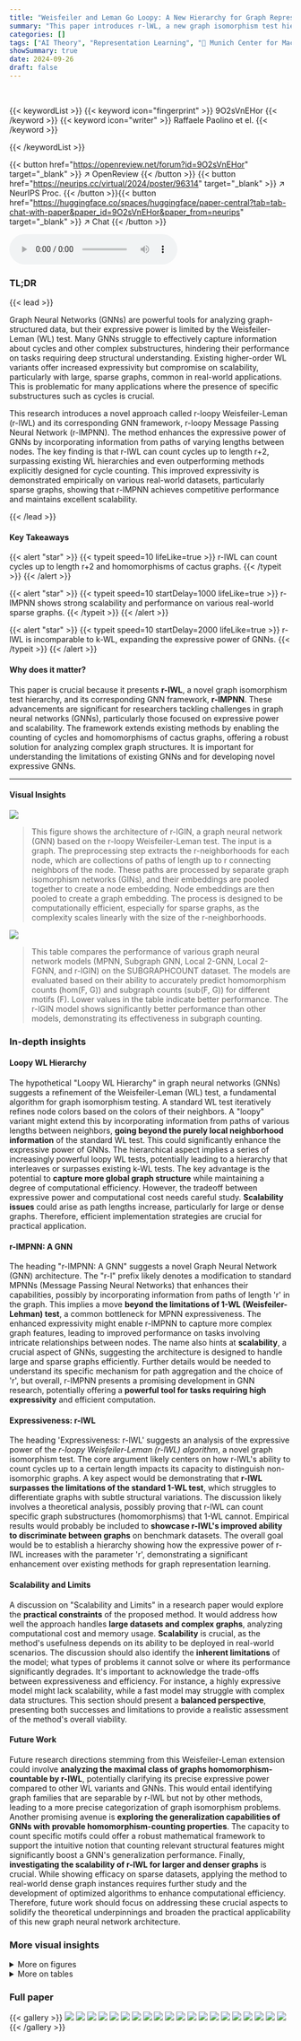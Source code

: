 ```yaml
---
title: "Weisfeiler and Leman Go Loopy: A New Hierarchy for Graph Representational Learning"
summary: "This paper introduces r-lWL, a new graph isomorphism test hierarchy that surpasses the limitations of the Weisfeiler-Leman test by counting cycles up to length r+2, and its GNN counterpart, r-lMPNN, w..."
categories: []
tags: ["AI Theory", "Representation Learning", "🏢 Munich Center for Machine Learning",]
showSummary: true
date: 2024-09-26
draft: false
---
```


<br>

{{< keywordList >}}
{{< keyword icon="fingerprint" >}} 9O2sVnEHor {{< /keyword >}}
{{< keyword icon="writer" >}} Raffaele Paolino et el. {{< /keyword >}}
 
{{< /keywordList >}}

{{< button href="https://openreview.net/forum?id=9O2sVnEHor" target="_blank" >}}
↗ OpenReview
{{< /button >}}
{{< button href="https://neurips.cc/virtual/2024/poster/96314" target="_blank" >}}
↗ NeurIPS Proc.
{{< /button >}}{{< button href="https://huggingface.co/spaces/huggingface/paper-central?tab=tab-chat-with-paper&paper_id=9O2sVnEHor&paper_from=neurips" target="_blank" >}}
↗ Chat
{{< /button >}}



<audio controls>
    <source src="https://ai-paper-reviewer.com/9O2sVnEHor/podcast.wav" type="audio/wav">
    Your browser does not support the audio element.
</audio>


### TL;DR


{{< lead >}}

Graph Neural Networks (GNNs) are powerful tools for analyzing graph-structured data, but their expressive power is limited by the Weisfeiler-Leman (WL) test.  Many GNNs struggle to effectively capture information about cycles and other complex substructures, hindering their performance on tasks requiring deep structural understanding.  Existing higher-order WL variants offer increased expressivity but compromise on scalability, particularly with large, sparse graphs, common in real-world applications.  This is problematic for many applications where the presence of specific substructures such as cycles is crucial. 

This research introduces a novel approach called r-loopy Weisfeiler-Leman (r-lWL) and its corresponding GNN framework, r-loopy Message Passing Neural Network (r-lMPNN).  The method enhances the expressive power of GNNs by incorporating information from paths of varying lengths between nodes. The key finding is that r-lWL can count cycles up to length r+2, surpassing existing WL hierarchies and even outperforming methods explicitly designed for cycle counting. This improved expressivity is demonstrated empirically on various real-world datasets, particularly sparse graphs, showing that r-lMPNN achieves competitive performance and maintains excellent scalability.

{{< /lead >}}


#### Key Takeaways

{{< alert "star" >}}
{{< typeit speed=10 lifeLike=true >}} r-lWL can count cycles up to length r+2 and homomorphisms of cactus graphs. {{< /typeit >}}
{{< /alert >}}

{{< alert "star" >}}
{{< typeit speed=10 startDelay=1000 lifeLike=true >}} r-lMPNN shows strong scalability and performance on various real-world sparse graphs. {{< /typeit >}}
{{< /alert >}}

{{< alert "star" >}}
{{< typeit speed=10 startDelay=2000 lifeLike=true >}} r-lWL is incomparable to k-WL, expanding the expressive power of GNNs. {{< /typeit >}}
{{< /alert >}}

#### Why does it matter?
This paper is crucial because it presents **r-lWL**, a novel graph isomorphism test hierarchy, and its corresponding GNN framework, **r-lMPNN**.  These advancements are significant for researchers tackling challenges in graph neural networks (GNNs), particularly those focused on expressive power and scalability.  The framework extends existing methods by enabling the counting of cycles and homomorphisms of cactus graphs, offering a robust solution for analyzing complex graph structures. It is important for understanding the limitations of existing GNNs and for developing novel expressive GNNs.

------
#### Visual Insights



![](https://ai-paper-reviewer.com/9O2sVnEHor/figures_1_1.jpg)

> This figure shows the architecture of r-lGIN, a graph neural network (GNN) based on the r-loopy Weisfeiler-Leman test.  The input is a graph. The preprocessing step extracts the r-neighborhoods for each node, which are collections of paths of length up to r connecting neighbors of the node. These paths are processed by separate graph isomorphism networks (GINs), and their embeddings are pooled together to create a node embedding.  Node embeddings are then pooled to create a graph embedding. The process is designed to be computationally efficient, especially for sparse graphs, as the complexity scales linearly with the size of the r-neighborhoods. 





![](https://ai-paper-reviewer.com/9O2sVnEHor/tables_7_1.jpg)

> This table compares the performance of various graph neural network models (MPNN, Subgraph GNN, Local 2-GNN, Local 2-FGNN, and r-lGIN) on the SUBGRAPHCOUNT dataset.  The models are evaluated based on their ability to accurately predict homomorphism counts (hom(F, G)) and subgraph counts (sub(F, G)) for different motifs (F). Lower values in the table indicate better performance. The r-lGIN model shows significantly better performance than other models, demonstrating its effectiveness in subgraph counting.





### In-depth insights


#### Loopy WL Hierarchy
The hypothetical "Loopy WL Hierarchy" in graph neural networks (GNNs) suggests a refinement of the Weisfeiler-Leman (WL) test, a fundamental algorithm for graph isomorphism testing.  A standard WL test iteratively refines node colors based on the colors of their neighbors.  A "loopy" variant might extend this by incorporating information from paths of various lengths between neighbors, **going beyond the purely local neighborhood information** of the standard WL test. This could significantly enhance the expressive power of GNNs. The hierarchical aspect implies a series of increasingly powerful loopy WL tests, potentially leading to a hierarchy that interleaves or surpasses existing k-WL tests. The key advantage is the potential to **capture more global graph structure** while maintaining a degree of computational efficiency.  However, the tradeoff between expressive power and computational cost needs careful study.  **Scalability issues** could arise as path lengths increase, particularly for large or dense graphs.  Therefore, efficient implementation strategies are crucial for practical application.

#### r-lMPNN: A GNN
The heading "r-lMPNN: A GNN" suggests a novel Graph Neural Network (GNN) architecture.  The "r-l" prefix likely denotes a modification to standard MPNNs (Message Passing Neural Networks) that enhances their capabilities, possibly by incorporating information from paths of length 'r' in the graph. This implies a move **beyond the limitations of 1-WL (Weisfeiler-Lehman) test**, a common bottleneck for MPNN expressiveness.  The enhanced expressivity might enable r-lMPNN to capture more complex graph features, leading to improved performance on tasks involving intricate relationships between nodes.  The name also hints at **scalability**, a crucial aspect of GNNs, suggesting the architecture is designed to handle large and sparse graphs efficiently.  Further details would be needed to understand its specific mechanism for path aggregation and the choice of 'r', but overall, r-lMPNN presents a promising development in GNN research, potentially offering a **powerful tool for tasks requiring high expressivity** and efficient computation.

#### Expressiveness: r-lWL
The heading 'Expressiveness: r-lWL' suggests an analysis of the expressive power of the *r-loopy Weisfeiler-Leman (r-lWL) algorithm*, a novel graph isomorphism test.  The core argument likely centers on how r-lWL's ability to count cycles up to a certain length impacts its capacity to distinguish non-isomorphic graphs.  A key aspect would be demonstrating that **r-lWL surpasses the limitations of the standard 1-WL test**, which struggles to differentiate graphs with subtle structural variations. The discussion likely involves a theoretical analysis, possibly proving that r-lWL can count specific graph substructures (homomorphisms) that 1-WL cannot.  Empirical results would probably be included to **showcase r-lWL's improved ability to discriminate between graphs** on benchmark datasets.  The overall goal would be to establish a hierarchy showing how the expressive power of r-lWL increases with the parameter 'r', demonstrating a significant enhancement over existing methods for graph representation learning.

#### Scalability and Limits
A discussion on "Scalability and Limits" in a research paper would explore the **practical constraints** of the proposed method.  It would address how well the approach handles **large datasets and complex graphs**, analyzing computational cost and memory usage.  **Scalability** is crucial, as the method's usefulness depends on its ability to be deployed in real-world scenarios. The discussion should also identify the **inherent limitations** of the model; what types of problems it cannot solve or where its performance significantly degrades. It's important to acknowledge the trade-offs between expressiveness and efficiency. For instance, a highly expressive model might lack scalability, while a fast model may struggle with complex data structures.  This section should present a **balanced perspective**, presenting both successes and limitations to provide a realistic assessment of the method's overall viability.

#### Future Work
Future research directions stemming from this Weisfeiler-Leman extension could involve **analyzing the maximal class of graphs homomorphism-countable by r-lWL**, potentially clarifying its precise expressive power compared to other WL variants and GNNs.  This would entail identifying graph families that are separable by r-lWL but not by other methods, leading to a more precise categorization of graph isomorphism problems. Another promising avenue is **exploring the generalization capabilities of GNNs with provable homomorphism-counting properties**.  The capacity to count specific motifs could offer a robust mathematical framework to support the intuitive notion that counting relevant structural features might significantly boost a GNN's generalization performance. Finally, **investigating the scalability of r-lWL for larger and denser graphs** is crucial. While showing efficacy on sparse datasets, applying the method to real-world dense graph instances requires further study and the development of optimized algorithms to enhance computational efficiency.  Therefore, future work should focus on addressing these crucial aspects to solidify the theoretical underpinnings and broaden the practical applicability of this new graph neural network architecture.


### More visual insights

<details>
<summary>More on figures
</summary>


![](https://ai-paper-reviewer.com/9O2sVnEHor/figures_3_1.jpg)

> This figure illustrates the architecture of the r-loopy Graph Isomorphism Network (r-lGIN).  The input graph undergoes preprocessing where path neighborhoods of varying lengths (r-neighborhoods) are calculated for each node. These paths are then processed independently by using simple Graph Isomorphism Networks (GINs). The resulting embeddings are pooled together to create a final graph embedding. The linear scaling of the forward complexity with the size of r-neighborhoods ensures the efficiency of the model, particularly for sparse graphs.


![](https://ai-paper-reviewer.com/9O2sVnEHor/figures_6_1.jpg)

> This figure shows the results of an experiment testing the expressive power of the r-lGIN model.  Four different datasets (GRAPH8C, EXP_ISO, COSPECTRAL10, SR16622) are used to compare the ability of the model to distinguish between pairs of graphs that are considered indistinguishable by other methods. The x-axis represents the proportion of indistinguishable pairs or the L¹ distance between graph embeddings (depending on the dataset), and the y-axis shows the parameter 'r' used in the r-lGIN model.  The plot visually demonstrates how increasing 'r' improves the model's ability to distinguish between non-isomorphic graphs.


![](https://ai-paper-reviewer.com/9O2sVnEHor/figures_7_1.jpg)

> The figure shows the test accuracy on three synthetic classification tasks (EXP, CEXP, CSL) with different values of \(r\). The left panel shows results when the weights are shared among all \(r\) values, while the right panel shows results when the weights are not shared.  The results demonstrate that increasing \(r\) generally improves test accuracy, especially with non-shared weights.  This highlights the benefit of the proposed r-lGIN architecture in capturing higher-order structural information in graphs.


![](https://ai-paper-reviewer.com/9O2sVnEHor/figures_15_1.jpg)

> This figure shows four rows of graph pairs, illustrating the differences between homomorphism, subgraph isomorphism, bijective homomorphism and isomorphism.  The mappings between the graphs are visually represented with colors for clarity. In each row, the graph on the left is consistently F and the one on the right G. Row 1 shows a non-injective homomorphism. Row 2 is a subgraph isomorphism, indicating that F is a subgraph of G. Row 3 presents a bijective homomorphism with a non-homomorphic inverse, while the final row illustrates isomorphism where the graphs are identical.


![](https://ai-paper-reviewer.com/9O2sVnEHor/figures_15_2.jpg)

> This figure shows a visual representation of the r-loopy Graph Isomorphism Networks (r-lGIN) architecture. The preprocessing step involves calculating the path neighborhoods (Nr(v)) for each node in the input graph.  These paths, of varying lengths, are processed independently using Graph Isomorphism Networks (GINs). The resulting embeddings are then pooled together to create a final graph embedding. The architecture is designed for efficiency with sparse graphs because the forward pass scales linearly with the size of the path neighborhoods.


![](https://ai-paper-reviewer.com/9O2sVnEHor/figures_16_1.jpg)

> The figure shows two graphs that cannot be distinguished by r-lWL but can be distinguished by (r+1)-lWL. The graph on the left is a chordal cycle, while the graph on the right is a cactus graph. This illustrates that the expressiveness of r-lWL increases with r.


![](https://ai-paper-reviewer.com/9O2sVnEHor/figures_16_2.jpg)

> The figure shows three graphs. Graph (a) is the input graph F. Graphs (b) and (c) are G(F) and H(F) which are obtained by applying Fürer graph construction on the input graph F. These graphs can not be separated by Subgraph GNNs, but can be separated by 1-lWL because their homomorphism counts of the input graph F are different.


![](https://ai-paper-reviewer.com/9O2sVnEHor/figures_17_1.jpg)

> This figure visually depicts the concept of r-neighborhoods (N<sub>r</sub>(v)) around a node 'v' in a graph.  N<sub>0</sub>(v) represents the immediate neighbors of 'v'.  As 'r' increases, N<sub>r</sub>(v) includes paths of length 'r' connecting pairs of nodes in N<sub>0</sub>(v), without including node 'v' itself in the path.  Different colors highlight the distinct r-neighborhoods for different values of r, showing how the neighborhood expands with increasing path lengths.


![](https://ai-paper-reviewer.com/9O2sVnEHor/figures_17_2.jpg)

> The figure shows an example of how r-neighborhoods are constructed around a central node (v).  For r=0, the neighborhood includes only directly connected nodes. As r increases, the neighborhood expands to include nodes connected by paths of length r, where each path starts and ends with a node directly connected to the central node. Different colors are used to visually distinguish the r-neighborhoods for different values of r.


![](https://ai-paper-reviewer.com/9O2sVnEHor/figures_17_3.jpg)

> The figure shows two graphs that cannot be distinguished by the r-loopy Weisfeiler-Leman (r-lWL) test but can be distinguished by the (r+1)-lWL test.  The left graph is a cycle with a chord added, while the right graph is a cactus graph (a graph where every edge belongs to at most one cycle).  This illustrates that increasing the parameter 'r' in the r-lWL test increases its ability to distinguish non-isomorphic graphs.


![](https://ai-paper-reviewer.com/9O2sVnEHor/figures_18_1.jpg)

> This figure shows two graphs that cannot be distinguished by the 1-WL test because they have the same color distribution after convergence.  However, the 3-WL test can distinguish them but at the cost of creating new dense graphs. The proposed 1-lWL test can distinguish these graphs while preserving the original graph sparsity, demonstrating its advantage.


![](https://ai-paper-reviewer.com/9O2sVnEHor/figures_18_2.jpg)

> This figure shows three examples of synthetic datasets used to evaluate the expressive power of the proposed r-lGIN model.  The datasets are COSPECTRAL10, SR16622, and CSL, each designed to test the model's ability to distinguish graphs with subtle structural differences.  In each example, the graphs share a common core structure (represented by dotted lines), but differ in the additional edges connecting nodes. The orange edges highlight the 1-neighborhoods of a selected node (v).  This visualizes the paths of length up to r that are considered by the r-lWL algorithm. The aim is to illustrate the enhanced expressiveness of the proposed model beyond the limitations of the standard Weisfeiler-Leman test.


![](https://ai-paper-reviewer.com/9O2sVnEHor/figures_18_3.jpg)

> This figure shows four rows of examples demonstrating different types of mappings between two graphs, F and G, which are represented by different colors for their nodes. The mappings illustrate the differences between homomorphism, subgraph isomorphism, bijective homomorphism with non-homomorphic inverse, and isomorphism.


![](https://ai-paper-reviewer.com/9O2sVnEHor/figures_26_1.jpg)

> The figure shows an example of how r-neighborhoods are constructed for a given node in a graph. For r=0, the neighborhood is simply the set of direct neighbors. For r=1, the r-neighborhood includes paths of length 1 between any two direct neighbors. For r=2, the r-neighborhood includes paths of length 2 between any two direct neighbors.


![](https://ai-paper-reviewer.com/9O2sVnEHor/figures_27_1.jpg)

> This figure shows the architecture of the r-loopy Graph Isomorphism Network (r-lGIN). The input is a graph.  The preprocessing step extracts the r-neighborhoods for each node, which are sets of paths of length r starting from that node and ending in its neighbors.  These paths are processed independently using Graph Isomorphism Networks (GINs), and their embeddings are pooled together to create the final graph embedding. The linear scaling of the forward complexity with the size of the r-neighborhoods is a key advantage of this method.


![](https://ai-paper-reviewer.com/9O2sVnEHor/figures_30_1.jpg)

> This figure shows an example where Subgraph GNNs fail to distinguish between two graphs, G(F) and H(F), while the 1-loopy Weisfeiler-Leman (1-lWL) test can.  The graphs G(F) and H(F) are constructed from a base graph F.  The key difference is that 1-lWL considers paths between nodes, enabling it to distinguish the graphs based on their different homomorphism counts (hom(F,G(F)) and hom(F,H(F))). This illustrates the increased expressive power of 1-lWL over Subgraph GNNs.


![](https://ai-paper-reviewer.com/9O2sVnEHor/figures_36_1.jpg)

> This figure illustrates four different types of mappings between two graphs, F and G. Each row demonstrates a different type of mapping: non-injective homomorphism, subgraph isomorphism, bijective homomorphism (with non-homomorphic inverse), and isomorphism.  The mappings are visually represented using colors for clarity.


![](https://ai-paper-reviewer.com/9O2sVnEHor/figures_40_1.jpg)

> This figure shows an example where the 1-loopy Weisfeiler-Leman test (1-lWL) can distinguish between two graphs that Subgraph GNNs cannot.  It highlights the increased expressive power of 1-lWL, specifically in relation to counting homomorphisms of specific graph types (in this case, a cactus graph). The figure includes three subfigures: (a) an input graph F; (b) a Fürer graph G(F); and (c) a twisted Fürer graph H(F).  Subgraph GNNs cannot distinguish between G(F) and H(F), whereas 1-lWL can due to their differing homomorphism counts. This demonstrates that 1-lWL is more powerful.


![](https://ai-paper-reviewer.com/9O2sVnEHor/figures_40_2.jpg)

> This figure shows two graphs that cannot be distinguished by the r-loopy Weisfeiler-Leman test (r-lWL), but can be distinguished by the (r+1)-lWL test.  The left graph is a cycle graph with a chord, while the right graph is a cactus graph.  This illustrates that increasing the value of 'r' in r-lWL increases its ability to distinguish non-isomorphic graphs.


</details>




<details>
<summary>More on tables
</summary>


![](https://ai-paper-reviewer.com/9O2sVnEHor/tables_8_1.jpg)
> This table presents the Mean Absolute Error (MAE) achieved by various graph neural network models on the ZINC12K and ZINC250K datasets.  Lower MAE indicates better performance.  The models tested include standard MPNNs (GIN, GCN, GAT), Subgraph GNNs (NestedGNN, GNNAK+, SUN), domain-agnostic GNNs (GSN, CIN), a GNN processing paths (PathNN), and expressive GNNs with provable cycle-counting power (HIMP, SignNet, I2-GNN, DRFWL), as well as the proposed 5-lGIN. The results highlight the performance of 5-lGIN in comparison to other state-of-the-art models.

![](https://ai-paper-reviewer.com/9O2sVnEHor/tables_8_2.jpg)
> This table presents the normalized test mean absolute error (MAE) achieved by various models on the QM9 dataset.  The MAE is a common metric to evaluate the performance of regression models, representing the average absolute difference between predicted and actual values. Lower MAE indicates better performance.  The table compares the performance of 5-lGIN against other models, highlighting its performance relative to other approaches on various target properties.

![](https://ai-paper-reviewer.com/9O2sVnEHor/tables_19_1.jpg)
> This table shows the hyperparameter settings used for the synthetic experiments in the paper.  It lists the values used for various parameters, such as the number of epochs, learning rate, early stopping criteria, scheduler type, hidden size, number of layers (encoder and decoder), batch size, dropout rate, and readout method.  These parameters were tuned for different synthetic datasets, namely GRAPH8C, EXP_ISO, COSPECTRAL10, SR16622, EXP, CEXP, CSL, SUBGRAPHCOUNT, and BREC. The values listed represent those used to generate the reported results for those datasets.

![](https://ai-paper-reviewer.com/9O2sVnEHor/tables_20_1.jpg)
> This table presents the hyperparameter settings used for the experiments conducted on real-world datasets.  It includes the number of epochs, learning rate, early stopping criteria, learning rate scheduler, the value of the hyperparameter *r*, hidden size, depth of the network, batch size, dropout rate, readout method, total number of parameters, preprocessing time in seconds, and the run time per seed in hours.  The specific hyperparameters varied across datasets to optimize performance, and the table indicates these variations for each dataset (ZINC12K, ZINC250K, and QM9 for different properties).

![](https://ai-paper-reviewer.com/9O2sVnEHor/tables_20_2.jpg)
> This table shows the ablation study on the effect of different values of the hyperparameter *r* on the performance of the r-lGIN model on the ZINC12K dataset.  It demonstrates the impact of incorporating paths of varying lengths into the model's architecture, showing how this affects both training and test performance as measured by Mean Absolute Error (MAE).

![](https://ai-paper-reviewer.com/9O2sVnEHor/tables_21_1.jpg)
> This table presents the results of experiments conducted on long-range graph benchmark datasets.  It compares the performance of the proposed 7-lGIN model against several baseline models (GCN, GINE, GatedGCN) on two specific tasks: STRUCT (predicting structural properties) and FUNC (predicting functional properties).  The metrics used are Mean Absolute Error (MAE) for STRUCT (lower is better) and Average Precision (AP) for FUNC (higher is better). The baseline results are taken from a previous study by Dwivedi et al. (2022b).

![](https://ai-paper-reviewer.com/9O2sVnEHor/tables_21_2.jpg)
> This table compares the memory usage, preprocessing time, and training time per epoch for different models on the QM9 dataset.  It shows that the proposed r-lGIN models have relatively low memory usage and training time compared to other models, especially as the value of 'r' increases. The numbers in parentheses show the size of the dataset *after* the r-neighborhoods have been computed; this is relevant because computation of these neighborhoods is a preprocessing step, and the table shows that the size of this dataset does not increase dramatically with r.

</details>




### Full paper

{{< gallery >}}
<img src="https://ai-paper-reviewer.com/9O2sVnEHor/1.png" class="grid-w50 md:grid-w33 xl:grid-w25" />
<img src="https://ai-paper-reviewer.com/9O2sVnEHor/2.png" class="grid-w50 md:grid-w33 xl:grid-w25" />
<img src="https://ai-paper-reviewer.com/9O2sVnEHor/3.png" class="grid-w50 md:grid-w33 xl:grid-w25" />
<img src="https://ai-paper-reviewer.com/9O2sVnEHor/4.png" class="grid-w50 md:grid-w33 xl:grid-w25" />
<img src="https://ai-paper-reviewer.com/9O2sVnEHor/5.png" class="grid-w50 md:grid-w33 xl:grid-w25" />
<img src="https://ai-paper-reviewer.com/9O2sVnEHor/6.png" class="grid-w50 md:grid-w33 xl:grid-w25" />
<img src="https://ai-paper-reviewer.com/9O2sVnEHor/7.png" class="grid-w50 md:grid-w33 xl:grid-w25" />
<img src="https://ai-paper-reviewer.com/9O2sVnEHor/8.png" class="grid-w50 md:grid-w33 xl:grid-w25" />
<img src="https://ai-paper-reviewer.com/9O2sVnEHor/9.png" class="grid-w50 md:grid-w33 xl:grid-w25" />
<img src="https://ai-paper-reviewer.com/9O2sVnEHor/10.png" class="grid-w50 md:grid-w33 xl:grid-w25" />
<img src="https://ai-paper-reviewer.com/9O2sVnEHor/11.png" class="grid-w50 md:grid-w33 xl:grid-w25" />
<img src="https://ai-paper-reviewer.com/9O2sVnEHor/12.png" class="grid-w50 md:grid-w33 xl:grid-w25" />
<img src="https://ai-paper-reviewer.com/9O2sVnEHor/13.png" class="grid-w50 md:grid-w33 xl:grid-w25" />
<img src="https://ai-paper-reviewer.com/9O2sVnEHor/14.png" class="grid-w50 md:grid-w33 xl:grid-w25" />
<img src="https://ai-paper-reviewer.com/9O2sVnEHor/15.png" class="grid-w50 md:grid-w33 xl:grid-w25" />
<img src="https://ai-paper-reviewer.com/9O2sVnEHor/16.png" class="grid-w50 md:grid-w33 xl:grid-w25" />
<img src="https://ai-paper-reviewer.com/9O2sVnEHor/17.png" class="grid-w50 md:grid-w33 xl:grid-w25" />
<img src="https://ai-paper-reviewer.com/9O2sVnEHor/18.png" class="grid-w50 md:grid-w33 xl:grid-w25" />
<img src="https://ai-paper-reviewer.com/9O2sVnEHor/19.png" class="grid-w50 md:grid-w33 xl:grid-w25" />
<img src="https://ai-paper-reviewer.com/9O2sVnEHor/20.png" class="grid-w50 md:grid-w33 xl:grid-w25" />
{{< /gallery >}}